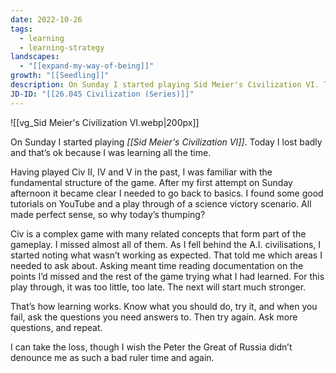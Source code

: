 ```yaml
---
date: 2022-10-26
tags:
  - learning
  - learning-strategy
landscapes:
  - "[[expand-my-way-of-being]]"
growth: "[[Seedling]]"
description: On Sunday I started playing Sid Meier's Civilization VI. Today I lost badly and that’s ok because I was learning all the time.
JD-ID: "[[26.045 Civilization (Series)]]"
---
```

![[vg_Sid Meier's Civilization VI.webp|200px]]

On Sunday I started playing _[[Sid Meier's Civilization VI]]_. Today I lost badly and that’s ok because I was learning all the time.

Having played Civ II, IV and V in the past, I was familiar with the fundamental structure of the game. After my first attempt on Sunday afternoon it became clear I needed to go back to basics. I found some good tutorials on YouTube and a play through of a science victory scenario. All made perfect sense, so why today’s thumping?

Civ is a complex game with many related concepts that form part of the gameplay. I missed almost all of them. As I fell behind the A.I. civilisations, I started noting what wasn’t working as expected. That told me which areas I needed to ask about. Asking meant time reading documentation on the points I’d missed and the rest of the game trying what I had learned. For this play through, it was too little, too late. The next will start much stronger.

That’s how learning works. Know what you should do, try it, and when you fail, ask the questions you need answers to. Then try again. Ask more questions, and repeat.

I can take the loss, though I wish the Peter the Great of Russia didn’t denounce me as such a bad ruler time and again.
